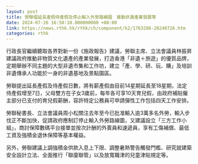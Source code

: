 ```yaml
---
layout: post
title: 勞聯倡延長產假侍產假及停止輸入外勞路線圖　推動非遺產業發展等
date: 2024-07-26 16:50:10.000000000 +08:00
link: https://news.rthk.hk/rthk/ch/component/k2/1763286-20240726.htm
categories: rthk
---
```


行政長官繼續聽取各界對新一份《施政報告》建議，勞聯主席、立法會議員林振昇建議政府推動非物質文化遺產的產業發展，打造香港「非遺＋旅遊」的優質品牌，定期舉辦不同主題的大型非遺市集和工作坊，建立「產、學、研、玩、購」及培訓非遺傳承人功能於一身的非遺基地及景點園區。

勞聯提出延長產假及侍產假日數，將有薪產假由目前14星期延長至18星期，法定侍產假增至7日，父母雙方在子女3歲前，每年各可享10天育兒假，由政府補貼僱主部分已支付的育兒假薪酬，容許特定公務員可申請彈性工作包括四天工作安排。

勞聯秘書長、立法會議員周小松關注去年至今已批准輸入逾3萬多名外勞，輸入步伐正不斷加快，促請政府應制訂停止輸入外勞路線圖，又建議設立「三方工作小組」，商討保障數碼平台接單並按次計酬的外賣員和速遞員，享有工傷補償、最低工資及強積金退休保障等基本權益。

另外，勞聯建議上調強積金供款入息上下限、調整暑熱警告觸發門檻、研究就建築安全設計立法、全面推行「聯廈聯管」以及放寬職津的兒童津貼規定等。
